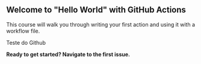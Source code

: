 ## Welcome to "Hello World" with GitHub Actions

This course will walk you through writing your first action and using it with a workflow file. 

Teste do Github

**Ready to get started? Navigate to the first issue.**
